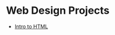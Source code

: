 # Web Design Projects

<ul> 
    <li><a href="Intro_HTML/index.html" target="_blank">Intro to HTML</a></li>
</ul>